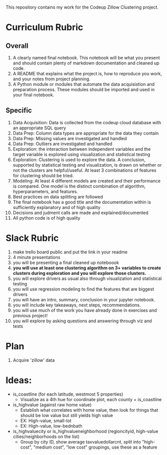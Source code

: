 This repository contains my work for the Codeup Zillow Clustering project.

# Curriculum Rubric
## Overall
1. A clearly named final notebook. This notebook will be what you present and should contain plenty of markdown documentation and cleaned up code.
2. A README that explains what the project is, how to reproduce you work, and your notes from project planning.
3. A Python module or modules that automate the data acquisistion and preparation process. These modules should be imported and used in your final notebook.
## Specific
1. Data Acquisition: Data is collected from the codeup cloud database with an appropriate SQL query
2. Data Prep: Column data types are appropriate for the data they contain
3. Data Prep: Missing values are investigated and handled
4. Data Prep: Outliers are investigated and handled
5. Exploration: the interaction between independent variables and the target variable is explored using visualization and statistical testing
6. Exploration: Clustering is used to explore the data. A conclusion, supported by statistical testing and visualization, is drawn on whether or not the clusters are helpful/useful. At least 3 combinations of features for clustering should be tried.
7. Modeling: At least 4 different models are created and their performance is compared. One model is the distinct combination of algorithm, hyperparameters, and features.
8. Best practices on data splitting are followed
9. The final notebook has a good title and the documentation within is sufficiently explanatory and of high quality
10. Decisions and judment calls are made and explained/documented
11. All python code is of high quality

# Slack Rubric
1. make trello board public and put the link in your readme
2. 4 minute presentations
3. you will be presenting a final cleaned up noteboook
4. **you will use at least one clustering algorithm on 3+ variables to create clusters during exploration and you will explore those clusters.**
5. you will explore drivers as usual also through visualization and statistical testing
6. you will use regression modeling to find the features that are biggest drivers
7. you will have an intro, summary, conclusion in your jupyter notebook.
8. you will include key takeaways, next steps, recommendations.
9. you will use much of the work you have already done in exercises and previous project!
10. you will explore by asking questions and answering through viz and tests

# Plan
1. Acquire 'zillow' data

# Ideas:
- is_coastline (for each latitude, westmost 5 properties)
    * Visualize as a 4th hue for coordinate plot, each county + is_coastline
- is_highvalue (against raw home value)
    * Establish what correlates with home value, then look for things that should be low value but still yields high value
    * EX: High-value, small-lot
    * EX: High-value, low-bednbath
- is_highvaluecity or is_highvalueneighborhood (regioncityid, high-value cities/neighborhoods on the list)
    * Group by city ID, show average taxvaluedollarcnt, split into "high-cost", "medium cost", "low cost" groupings, use these as a feature
